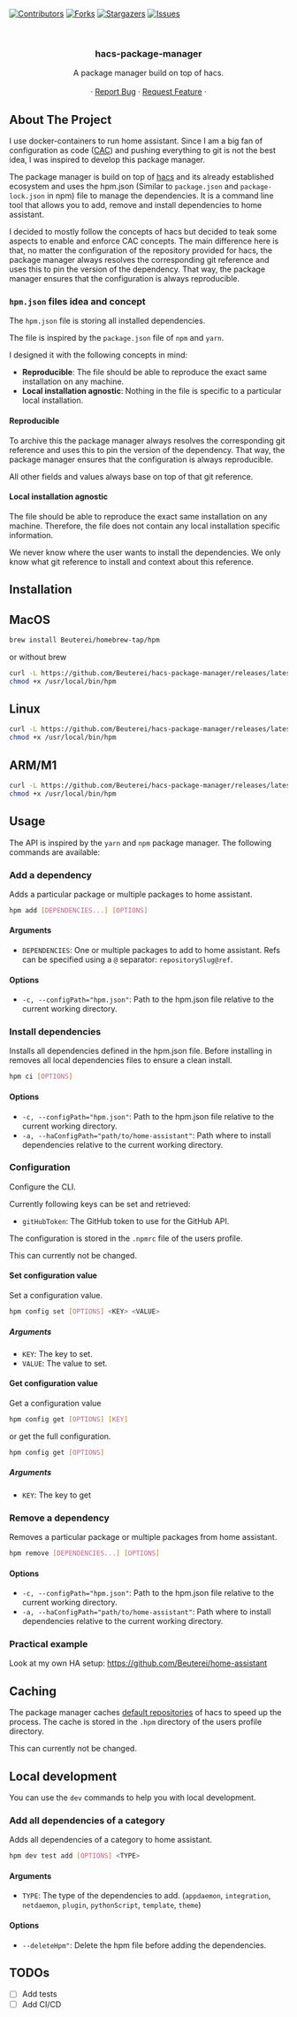 [![Contributors][contributors-shield]][contributors-url]
[![Forks][forks-shield]][forks-url]
[![Stargazers][stars-shield]][stars-url]
[![Issues][issues-shield]][issues-url]

<!-- PROJECT HEADER -->
<br />
<p align="center">
  <h3 align="center">hacs-package-manager</h3>

  <p align="center">
    A package manager build on top of hacs.
    <br />
    <br />
    ·
    <a href="https://github.com/Beuterei/hacs-package-manager/issues">Report Bug</a>
    ·
    <a href="https://github.com/Beuterei/hacs-package-manager/issues">Request Feature</a>
    ·
  </p>
</p>

<!-- ABOUT THE PROJECT -->

## About The Project

I use docker-containers to run home assistant. Since I am a big fan of configuration as code ([CAC](https://www.cloudbees.com/blog/configuration-as-code-everything-need-know)) and pushing everything to git is not the best idea, I was inspired to develop this package manager.

The package manager is build on top of [hacs](https://hacs.xyz/) and its already established ecosystem and uses the hpm.json (Similar to `package.json` and `package-lock.json` in npm) file to manage the dependencies. It is a command line tool that allows you to add, remove and install dependencies to home assistant.

I decided to mostly follow the concepts of hacs but decided to teak some aspects to enable and enforce CAC concepts.
The main difference here is that, no matter the configuration of the repository provided for hacs, the package manager always resolves the corresponding git reference and uses this to pin the version of the dependency. That way, the package manager ensures that the configuration is always reproducible.

### `hpm.json` files idea and concept

The `hpm.json` file is storing all installed dependencies.

The file is inspired by the `package.json` file of `npm` and `yarn`.

I designed it with the following concepts in mind:

- **Reproducible**: The file should be able to reproduce the exact same installation on any machine.
- **Local installation agnostic**: Nothing in the file is specific to a particular local installation.

#### Reproducible

To archive this the package manager always resolves the corresponding git reference and uses this to pin the version of the dependency. That way, the package manager ensures that the configuration is always reproducible.

All other fields and values always base on top of that git reference.

#### Local installation agnostic

The file should be able to reproduce the exact same installation on any machine. Therefore, the file does not contain any local installation specific information.

We never know where the user wants to install the dependencies. We only know what git reference to install and context about this reference.

## Installation

## MacOS

```bash
brew install Beuterei/homebrew-tap/hpm
```

or without brew

```bash
curl -L https://github.com/Beuterei/hacs-package-manager/releases/latest/download/hpm-macos >/usr/local/bin/hpm
chmod +x /usr/local/bin/hpm
```

## Linux

```bash
curl -L https://github.com/Beuterei/hacs-package-manager/releases/latest/download/hpm-linux >/usr/local/bin/hpm
chmod +x /usr/local/bin/hpm
```

## ARM/M1

```bash
curl -L https://github.com/Beuterei/hacs-package-manager/releases/latest/download/hpm-arm >/usr/local/bin/hpm
chmod +x /usr/local/bin/hpm
```

## Usage

The API is inspired by the `yarn` and `npm` package manager. The following commands are available:

### Add a dependency

Adds a particular package or multiple packages to home assistant.

```bash
hpm add [DEPENDENCIES...] [OPTIONS]
```

#### Arguments

- `DEPENDENCIES`: One or multiple packages to add to home assistant. Refs can be specified using a `@` separator: `repositorySlug@ref`.

#### Options

- `-c, --configPath="hpm.json"`: Path to the hpm.json file relative to the current working directory.

### Install dependencies

Installs all dependencies defined in the hpm.json file. Before installing in removes all local dependencies files to ensure a clean install.

```bash
hpm ci [OPTIONS]
```

#### Options

- `-c, --configPath="hpm.json"`: Path to the hpm.json file relative to the current working directory.
- `-a, --haConfigPath="path/to/home-assistant"`: Path where to install dependencies relative to the current working directory.

### Configuration

Configure the CLI.

Currently following keys can be set and retrieved:

- `gitHubToken`: The GitHub token to use for the GitHub API.

The configuration is stored in the `.npmrc` file of the users profile.

This can currently not be changed.

#### Set configuration value

Set a configuration value.

```bash
hpm config set [OPTIONS] <KEY> <VALUE>
```

##### Arguments

- `KEY`: The key to set.
- `VALUE`: The value to set.

#### Get configuration value

Get a configuration value

```bash
hpm config get [OPTIONS] [KEY]
```

or get the full configuration.

```bash
hpm config get [OPTIONS]
```

##### Arguments

- `KEY`: The key to get

### Remove a dependency

Removes a particular package or multiple packages from home assistant.

```bash
hpm remove [DEPENDENCIES...] [OPTIONS]
```

#### Options

- `-c, --configPath="hpm.json"`: Path to the hpm.json file relative to the current working directory.
- `-a, --haConfigPath="path/to/home-assistant"`: Path where to install dependencies relative to the current working directory.

### Practical example

Look at my own HA setup: https://github.com/Beuterei/home-assistant

## Caching

The package manager caches [default repositories](https://github.com/hacs/default) of hacs to speed up the process. The cache is stored in the `.hpm` directory of the users profile directory.

This can currently not be changed.

## Local development

You can use the `dev` commands to help you with local development.

### Add all dependencies of a category

Adds all dependencies of a category to home assistant.

```bash
hpm dev test add [OPTIONS] <TYPE>
```

#### Arguments

- `TYPE`: The type of the dependencies to add. (`appdaemon`, `integration`, `netdaemon`, `plugin`, `pythonScript`, `template`, `theme`)

#### Options

- `--deleteHpm"`: Delete the hpm file before adding the dependencies.

## TODOs

- [ ] Add tests
- [ ] Add CI/CD

<!-- MARKDOWN LINKS & IMAGES -->
<!-- https://www.markdownguide.org/basic-syntax/#reference-style-links -->

[contributors-shield]: https://img.shields.io/github/contributors/Beuterei/hacs-package-manager.svg?style=flat-square
[contributors-url]: https://github.com/Beuterei/hacs-package-manager/graphs/contributors
[forks-shield]: https://img.shields.io/github/forks/Beuterei/hacs-package-manager.svg?style=flat-square
[forks-url]: https://github.com/Beuterei/hacs-package-manager/network/members
[stars-shield]: https://img.shields.io/github/stars/Beuterei/hacs-package-manager.svg?style=flat-square
[stars-url]: https://github.com/Beuterei/hacs-package-manager/stargazers
[issues-shield]: https://img.shields.io/github/issues/Beuterei/hacs-package-manager.svg?style=flat-square
[issues-url]: https://github.com/Beuterei/hacs-package-manager/issues
[license-shield]: https://img.shields.io/github/license/Beuterei/hacs-package-manager.svg?style=flat-square
